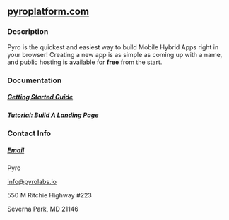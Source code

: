 ## [pyroplatform.com](http://pyroplatform.com)

### Description

Pyro is the quickest and easiest way to build Mobile Hybrid Apps right in your browser! Creating a new app is as simple as coming up with a name, and public hosting is available for **free** from the start.

### Documentation

##### [Getting Started Guide](http://pyrolabs.readme.io/v1.0/docs/getting-started)

##### [Tutorial: Build A Landing Page](http://pyrolabs.readme.io/v1.0/docs/add-a-landing-page)


### Contact Info

##### [Email](mailto:support@pyrolabs.io)

Pyro

info@pyrolabs.io

550 M Ritchie Highway #223

Severna Park, MD 21146
